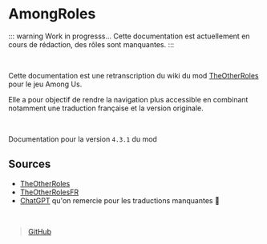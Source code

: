 # AmongRoles

::: warning Work in progresss...
Cette documentation est actuellement en cours de rédaction, des rôles sont manquantes.
:::

<br>

Cette documentation est une retranscription du wiki du mod [TheOtherRoles](https://github.com/TheOtherRolesAU/TheOtherRoles) pour le jeu Among Us.

Elle a pour objectif de rendre la navigation plus accessible en combinant notamment une traduction française et la version originale.

<br>

Documentation pour la version `4.3.1` du mod

## Sources

* [TheOtherRoles](https://github.com/TheOtherRolesAU/TheOtherRoles)
* [TheOtherRolesFR](https://github.com/omega7711/TheOtherRolesFR)
* [ChatGPT](https://chat.openai.com) qu'on remercie pour les traductions manquantes 🙏

<br>

> [GitHub](https://github.com/Erpriex/AmongRoles)